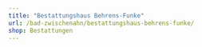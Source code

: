 ```yaml
---
title: "Bestattungshaus Behrens-Funke"
url: /bad-zwischenahn/bestattungshaus-behrens-funke/
shop: Bestattungen
---
```

